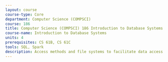 ```yaml
---
layout: course 
course-type: Core
department: Computer Science (COMPSCI)
course: 186
title: Computer Science (COMPSCI) 186 Introduction to Database Systems
course-name: Introduction to Database Systems
units: 4
prerequisites: CS 61B, CS 61C
tools: SQL, Spark
description: Access methods and file systems to facilitate data access. Hierarchical, network, relational, and object-oriented data models. Query languages for models. Embedding query languages in programming languages. Database services including protection, integrity control, and alternative views of data. High-level interfaces including application generators, browsers, and report writers. Introduction to transaction processing. Database system implementation to be done as term project.
---
```

